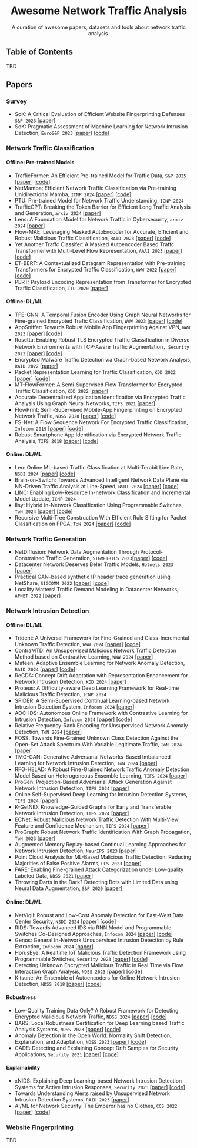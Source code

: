 <div align="center">
<h1>Awesome Network Traffic Analysis </h1>
A curation of awesome papers, datasets and tools about network traffic analysis.
</div>

## Table of Contents
TBD

## Papers
### Survey
- SoK: A Critical Evaluation of Efficient Website Fingerprinting Defenses `S&P 2023` [[paper](https://ieeexplore.ieee.org/document/10179289)]
- SoK: Pragmatic Assessment of Machine Learning for Network Intrusion Detection, `EuroS&P 2023` [[paper](https://ieeexplore.ieee.org/stamp/stamp.jsp?arnumber=10190520)] [[code](https://github.com/hihey54/pragmaticAssessment)]

### Network Traffic Classification
#### Offline: Pre-trained Models
- TrafficFormer: An Efficient Pre-trained Model for Traffic Data, `S&P 2025` [[paper](http://www.thucsnet.com/wp-content/papers/guangmeng_sp2025.pdf)] [[code](https://github.com/kojunseo/Trafficformer)]
- NetMamba: Efficient Network Traffic Classification via Pre-training Unidirectional Mamba, `ICNP 2024` [[paper](https://arxiv.org/abs/2405.11449)] [[code](https://github.com/wangtz19/NetMamba)]
- PTU: Pre-trained Model for Network Traffic Understanding, `ICNP 2024`
- TrafficGPT: Breaking the Token Barrier for Efficient Long Traffic Analysis and Generation, `arxiv 2024` [[paper](https://arxiv.org/pdf/2403.05822)]
- Lens: A Foundation Model for Network Traffic in Cybersecurity, `arxiv 2024` [[paper](https://arxiv.org/abs/2402.03646)]
- Flow-MAE: Leveraging Masked AutoEncoder for Accurate, Efficient and Robust Malicious Traffic Classification, `RAID 2023` [[paper](https://dl.acm.org/doi/10.1145/3607199.3607206)] [[code](https://github.com/NLear/Flow-MAE)]
- Yet Another Traffc Classifer: A Masked Autoencoder Based Traffc Transformer with Multi-Level Flow Representation, `AAAI 2023` [[paper](https://dl.acm.org/doi/10.1609/aaai.v37i4.25674)] [[code](https://github.com/NSSL-SJTU/YaTC)]
- ET-BERT: A Contextualized Datagram Representation with Pre-training Transformers for Encrypted Traffic Classification, `WWW 2022` [[paper](https://dl.acm.org/doi/10.1145/3485447.3512217)][[code](https://github.com/linwhitehat/ET-BERT)]
- PERT: Payload Encoding Representation from Transformer for Encrypted Traffic Classification, `ITU 2020` [[paper](https://ieeexplore.ieee.org/document/9303204)]

#### Offline: DL/ML
- TFE-GNN: A Temporal Fusion Encoder Using Graph Neural Networks for Fine-grained Encrypted Trafic Classification, `WWW 2023` [[paper](https://dl.acm.org/doi/10.1145/3543507.3583227)] [[code](https://github.com/ViktorAxelsen/TFE-GNN)]
- AppSniffer: Towards Robust Mobile App Fingerprinting Against VPN, `WWW 2023` [[paper](https://dl.acm.org/doi/10.1145/3543507.3583473)] [[code](https://github.com/network-traffic/AppSniffer)]
- Rosetta: Enabling Robust TLS Encrypted Traffic Classification in Diverse Network Environments with TCP-Aware Traffic Augmentation，`Security 2023` [[paper](https://www.usenix.org/system/files/usenixsecurity23-xie.pdf)] [[code](https://github.com/sunskyXX/Rosetta)]
- Encrypted Malware Traffic Detection via Graph-based Network Analysis, `RAID 2022` [[paper](https://dl.acm.org/doi/10.1145/3545948.3545983)]
- Packet Representation Learning for Traffic Classification, `KDD 2022` [[paper](https://dl.acm.org/doi/10.1145/3534678.3539085)] [[code](https://github.com/ict-net/PacRep)]
- MT-FlowFormer: A Semi-Supervised Flow Transformer for Encrypted Traffic Classification, `KDD 2022` [[paper](https://dl.acm.org/doi/10.1145/3534678.3539314)]
- Accurate Decentralized Application Identification via Encrypted Traffic Analysis Using Graph Neural Networks, `TIFS 2021` [[paper](https://ieeexplore.ieee.org/document/9319399)]
- FlowPrint: Semi-Supervised Mobile-App Fingerprinting on Encrypted Network Traffic, `NDSS 2020` [[paper](https://www.ndss-symposium.org/ndss-paper/flowprint-semi-supervised-mobile-app-fingerprinting-on-encrypted-network-traffic/)] [[code](https://github.com/Thijsvanede/FlowPrint)]
- FS-Net: A Flow Sequence Network For Encrypted Traffic Classification, `Infocom 2019` [[paper](https://ieeexplore.ieee.org/document/8737507)] [[code](https://github.com/WSPTTH/FS-Net)]
- Robust Smartphone App Identification via Encrypted Network Traffic Analysis, `TIFS 2018` [[paper](https://ieeexplore.ieee.org/document/8006282)] [[code](https://github.com/vftaylor/appscanner)]

#### Online: DL/ML
- Leo: Online ML-based Traffic Classification at Multi-Terabit Line Rate, `NSDI 2024` [[paper](https://www.usenix.org/conference/nsdi24/presentation/jafri)] [[code](https://github.com/Purdue-ISL/Leo)]
- Brain-on-Switch: Towards Advanced Intelligent Network Data Plane via NN-Driven Traffic Analysis at Line-Speed, `NSDI 2024` [[paper](https://www.usenix.org/conference/nsdi24/presentation/yan)] [[code](https://github.com/InspiringGroup-Lab/Brain-on-Switch)]
- LINC: Enabling Low-Resource In-network Classification and Incremental Model Update, `ICNP 2024`
- IIsy: Hybrid In-Network Classification Using Programmable Switches, `ToN 2024` [[paper](https://ieeexplore.ieee.org/document/10439067)] [[code](https://github.com/In-Network-Machine-Learning/IIsy)]
- Recursive Multi-Tree Construction With Efficient Rule Sifting for Packet Classification on FPGA, `ToN 2024` [[paper](https://ieeexplore.ieee.org/document/10315073)] [[code](https://github.com/wenjunpaper/KickTree)]

### Network Traffic Generation
- NetDiffusion: Network Data Augmentation Through Protocol-Constrained Traffic Generation, `SIGMETRICS 2023`[[paper](https://dl.acm.org/doi/10.1145/3639037)] [[code](https://github.com/noise-lab/NetDiffusion_Generator)]
- Datacenter Network Deserves Be!er Traffic Models, `Hotnets 2023` [[paper](https://conferences.sigcomm.org/hotnets/2023/papers/hotnets23_huang.pdf)]
- Practical GAN-based synthetic IP header trace generation using NetShare, `SIGCOMM 2022` [[paper](https://dl.acm.org/doi/10.1145/3544216.3544251)] [[code](https://github.com/netsharecmu/NetShare)]
- Locality Matters! Traffic Demand Modeling in Datacenter Networks, `APNET 2022` [[paper](https://conferences.sigcomm.org/events/apnet2022/papers/Locality%20Matters!%20Traffic%20Demand%20Modeling%20in%20Datacenter%20Networks.pdf)]

### Network Intrusion Detection
#### Offline: DL/ML
- Trident: A Universal Framework for Fine-Grained and Class-Incremental Unknown Traffic Detection, `WWW 2024` [[paper](https://dl.acm.org/doi/10.1145/3589334.3645407)] [[code](https://github.com/Secbrain/Trident/)]
- ContraMTD: An Unsupervised Malicious Network Traffic Detection Method based on Contrastive Learning, `WWW 2024` [[paper](https://dl.acm.org/doi/10.1145/3589334.3645479)]
- Mateen: Adaptive Ensemble Learning for Network Anomaly Detection, `RAID 2024` [[paper](https://dl.acm.org/doi/10.1145/3678890.3678901)] [[code](https://github.com/ICL-ml4csec/Mateen/)]
- ReCDA: Concept Drift Adaptation with Representation Enhancement for Network Intrusion Detection, `KDD 2024` [[paper](https://dl.acm.org/doi/10.1145/3637528.3672007)]
- Proteus: A Difficulty-aware Deep Learning Framework for Real-time Malicious Traffic Detection, `ICNP 2024`
- SPIDER: A Semi-Supervised Continual Learning-based Network Intrusion Detection System, `Infocom 2024` [[paper](https://ieeexplore.ieee.org/document/10621428)]
- AOC-IDS: Autonomous Online Framework with Contrastive Learning for Intrusion Detection, `Infocom 2024` [[paper](https://arxiv.org/abs/2402.01807)] [[code](https://github.com/xinchen930/AOC-IDS)]
- Relative Frequency-Rank Encoding for Unsupervised Network Anomaly Detection, `ToN 2024` [[paper](https://ieeexplore.ieee.org/document/10517994)]
- FOSS: Towards Fine-Grained Unknown Class Detection Against the Open-Set Attack Spectrum With Variable Legitimate Traffic, `ToN 2024` [[paper](https://ieeexplore.ieee.org/document/10638516)]
- TMG-GAN: Generative Adversarial Networks-Based Imbalanced Learning for Network Intrusion Detection, `ToN 2024` [[paper](https://ieeexplore.ieee.org/document/10312801)]
- RFG-HELAD: A Robust Fine-Grained Network Traffic Anomaly Detection Model Based on Heterogeneous Ensemble Learning, `TIFS 2024` [[paper](https://ieeexplore.ieee.org/document/10534080)]
- ProGen: Projection-Based Adversarial Attack Generation Against Network Intrusion Detection, `TIFS 2024` [[paper](https://ieeexplore.ieee.org/document/10531273)]
- Online Self-Supervised Deep Learning for Intrusion Detection Systems, `TIFS 2024` [[paper](https://ieeexplore.ieee.org/document/10531267)]
- K-GetNID: Knowledge-Guided Graphs for Early and Transferable Network Intrusion Detection, `TIFS 2024` [[paper](https://ieeexplore.ieee.org/document/10605850)]
- ECNet: Robust Malicious Network Traffic Detection With Multi-View Feature and Confidence Mechanism, `TIFS 2024` [[paper](https://ieeexplore.ieee.org/document/10592040)]
- ProGraph: Robust Network Traffic Identification With Graph Propagation, `ToN 2023` [[paper](https://ieeexplore.ieee.org/document/9933044)]
- Augmented Memory Replay-based Continual Learning Approaches for Network Intrusion Detection, `NeurIPS 2023` [[paper](https://proceedings.neurips.cc/paper_files/paper/2023/file/3755a02b1035fbadd5f93a022170e46f-Paper-Conference.pdf)]
- Point Cloud Analysis for ML-Based Malicious Traffic Detection: Reducing Majorities of False Positive Alarms, `CCS 2023` [[paper](https://dl.acm.org/doi/10.1145/3576915.3616631)]
- FARE: Enabling Fine-grained Attack Categorization under Low-quality Labeled Data, `NDSS 2021` [[paper](https://www.ndss-symposium.org/ndss-paper/fare-enabling-fine-grained-attack-categorization-under-low-quality-labeled-data/)]
- Throwing Darts in the Dark? Detecting Bots with Limited Data using Neural Data Augmentation, `S&P 2020` [[paper](https://ieeexplore.ieee.org/document/9152805)]

#### Online: DL/ML
- NetVigil: Robust and Low-Cost Anomaly Detection for East-West Data Center Security, `NSDI 2024` [[paper](https://www.usenix.org/system/files/nsdi24-hsieh.pdf)] [[code](https://github.com/microsoft/Yatesbury)]
- RIDS: Towards Advanced IDS via RNN Model and Programmable Switches Co-Designed Approaches, `Infocom 2024` [[paper](https://ieeexplore.ieee.org/document/10621290)] [[code](https://github.com/Secbrain/RIDS/)]
- Genos: General In-Network Unsupervised Intrusion Detection by Rule Extraction, `Infocom 2024` [[paper](https://arxiv.org/abs/2403.19248)]
- HorusEye: A Realtime IoT Malicious Traffic Detection Framework using Programmable Switches, `Security 2023` [[paper](https://www.usenix.org/conference/usenixsecurity23/presentation/dong-yutao)] [[code](https://github.com/vicTorKd/HorusEye)]
- Detecting Unknown Encrypted Malicious Traffic in Real Time via Flow Interaction Graph Analysis, `NDSS 2023` [[paper](https://www.ndss-symposium.org/ndss-paper/detecting-unknown-encrypted-malicious-traffic-in-real-time-via-flow-interaction-graph-analysis/)] [[code](https://github.com/fuchuanpu/HyperVision)]
- Kitsune: An Ensemble of Autoencoders for Online Network Intrusion Detection, `NDSS 2018` [[paper](https://www.ndss-symposium.org/wp-content/uploads/2018/02/ndss2018_03A-3_Mirsky_paper.pdf)] [[code](https://github.com/ymirsky/KitNET-py)]

#### Robustness
- Low-Quality Training Data Only? A Robust Framework for Detecting Encrypted Malicious Network Traffic, `NDSS 2024` [[paper](https://www.ndss-symposium.org/wp-content/uploads/2024/10/ndss2024-81-slides.pdf)] [[code](https://github.com/XXnormal/RAPIER)]
- BARS: Local Robustness Certification for Deep Learning based Traffic Analysis Systems, `NDSS 2023` [[paper](https://www.ndss-symposium.org/ndss-paper/bars-local-robustness-certification-for-deep-learning-based-traffic-analysis-systems/)] [[code](https://github.com/KaiWangGitHub/BARS)]
- Anomaly Detection in the Open World: Normality Shift Detection, Explanation, and Adaptation, `NDSS 2023` [[paper](https://www.ndss-symposium.org/ndss-paper/anomaly-detection-in-the-open-world-normality-shift-detection-explanation-and-adaptation/)] [[code](https://github.com/dongtsi/OWAD)]
- CADE: Detecting and Explaining Concept Drift Samples for Security Applications, `Security 2021` [[paper](https://www.usenix.org/conference/usenixsecurity21/presentation/yang-limin)] [[code](https://github.com/whyisyoung/CADE)]


#### Explainability
- xNIDS: Explaining Deep Learning-based Network Intrusion Detection Systems for Active Intrusion Responses, `Security 2023` [[paper](https://www.usenix.org/conference/usenixsecurity23/presentation/wei-feng)] [[code](https://github.com/CactiLab/code-xNIDS)]
- Towards Understanding Alerts raised by Unsupervised Network
Intrusion Detection Systems, `RAID 2023` [[paper](https://dl.acm.org/doi/10.1145/3607199.3607247)]
- AI/ML for Network Security: The Emperor has no Clothes, `CCS 2022` [[paper](https://dl.acm.org/doi/10.1145/3548606.3560609)] [[code](https://github.com/TrusteeML/trustee)]


### Website Fingerprinting
TBD
